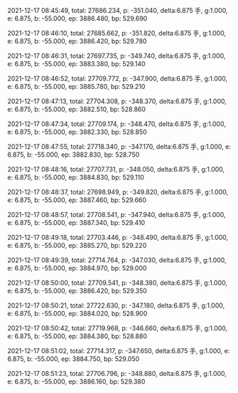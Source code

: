 2021-12-17 08:45:49, total: 27686.234, p: -351.040, delta:6.875 手, g:1.000, e: 6.875, b: -55.000, ep: 3886.480, bp: 529.690

2021-12-17 08:46:10, total: 27685.662, p: -351.820, delta:6.875 手, g:1.000, e: 6.875, b: -55.000, ep: 3886.420, bp: 529.780

2021-12-17 08:46:31, total: 27697.735, p: -349.740, delta:6.875 手, g:1.000, e: 6.875, b: -55.000, ep: 3883.380, bp: 529.140

2021-12-17 08:46:52, total: 27709.772, p: -347.900, delta:6.875 手, g:1.000, e: 6.875, b: -55.000, ep: 3885.780, bp: 529.210

2021-12-17 08:47:13, total: 27704.308, p: -348.370, delta:6.875 手, g:1.000, e: 6.875, b: -55.000, ep: 3882.510, bp: 528.860

2021-12-17 08:47:34, total: 27709.174, p: -348.470, delta:6.875 手, g:1.000, e: 6.875, b: -55.000, ep: 3882.330, bp: 528.850

2021-12-17 08:47:55, total: 27718.340, p: -347.170, delta:6.875 手, g:1.000, e: 6.875, b: -55.000, ep: 3882.830, bp: 528.750

2021-12-17 08:48:16, total: 27707.731, p: -348.050, delta:6.875 手, g:1.000, e: 6.875, b: -55.000, ep: 3884.830, bp: 529.110

2021-12-17 08:48:37, total: 27698.949, p: -349.820, delta:6.875 手, g:1.000, e: 6.875, b: -55.000, ep: 3887.460, bp: 529.660

2021-12-17 08:48:57, total: 27708.541, p: -347.940, delta:6.875 手, g:1.000, e: 6.875, b: -55.000, ep: 3887.340, bp: 529.410

2021-12-17 08:49:18, total: 27703.446, p: -348.490, delta:6.875 手, g:1.000, e: 6.875, b: -55.000, ep: 3885.270, bp: 529.220

2021-12-17 08:49:39, total: 27714.764, p: -347.030, delta:6.875 手, g:1.000, e: 6.875, b: -55.000, ep: 3884.970, bp: 529.000

2021-12-17 08:50:00, total: 27709.541, p: -348.380, delta:6.875 手, g:1.000, e: 6.875, b: -55.000, ep: 3886.420, bp: 529.350

2021-12-17 08:50:21, total: 27722.630, p: -347.180, delta:6.875 手, g:1.000, e: 6.875, b: -55.000, ep: 3884.020, bp: 528.900

2021-12-17 08:50:42, total: 27719.968, p: -346.660, delta:6.875 手, g:1.000, e: 6.875, b: -55.000, ep: 3884.380, bp: 528.880

2021-12-17 08:51:02, total: 27714.317, p: -347.650, delta:6.875 手, g:1.000, e: 6.875, b: -55.000, ep: 3884.750, bp: 529.050

2021-12-17 08:51:23, total: 27706.796, p: -348.880, delta:6.875 手, g:1.000, e: 6.875, b: -55.000, ep: 3886.160, bp: 529.380